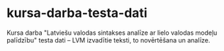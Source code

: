 # kursa-darba-testa-dati
Kursa darba "Latviešu valodas sintakses analīze ar lielo valodas modeļu palīdzību" testa dati – LVM izvadītie teksti, to novērtēšana un analīze.
